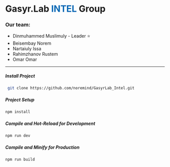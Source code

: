 
# Gasyr.Lab <span style="color: #0068B5">INTEL</span> Group

 ### Our team:
* Dinmuhammed Muslimuly - Leader :star:
* Beisembay Norem 
* Nartaiuly Issa
* Rahimzhanov Rustem
* Omar Omar

---



#####  Install Project
```sh
 git clone https://github.com/noremind/GasyrLab_Intel.git
```

##### Project Setup

```sh
npm install
```

##### Compile and Hot-Reload for Development

```sh
npm run dev
```

##### Compile and Minify for Production

```sh
npm run build
```




